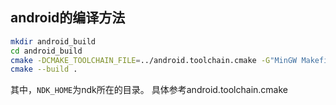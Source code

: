 ## android的编译方法
``` bash
mkdir android_build
cd android_build
cmake -DCMAKE_TOOLCHAIN_FILE=../android.toolchain.cmake -G"MinGW Makefiles" -DCMAKE_MAKE_PROGRAM="%NDK_HOME%/prebuilt/windows-x86_64/bin/make.exe" -DANDROID_NDK="%NDK_HOME%" -DANDROID_NATIVE_API_LEVEL=android-21 -DCMAKE_BUILD_TYPE=Release -DANDROID_ABI="arm64-v8a" ..
cmake --build .
```
其中，`NDK_HOME`为ndk所在的目录。
具体参考android.toolchain.cmake